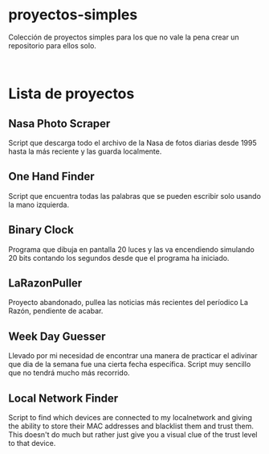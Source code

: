 # proyectos-simples
Colección de proyectos simples para los que no vale la pena crear un repositorio para ellos solo.

<br>

# Lista de proyectos

## Nasa Photo Scraper
Script que descarga todo el archivo de la Nasa de fotos diarias desde 1995 hasta la más reciente y las guarda localmente.

## One Hand Finder
Script que encuentra todas las palabras que se pueden escribir solo usando la mano izquierda.

## Binary Clock
Programa que dibuja en pantalla 20 luces y las va encendiendo simulando 20 bits contando los segundos desde que el programa ha iniciado.

## LaRazonPuller
Proyecto abandonado, pullea las noticias más recientes del períodico La Razón, pendiente de acabar.

## Week Day Guesser
Llevado por mi necesidad de encontrar una manera de practicar el adivinar que dia de la semana fue una cierta fecha específica. Script muy sencillo que no tendrá mucho más recorrido.

## Local Network Finder
Script to find which devices are connected to my localnetwork and giving the ability to store their MAC addresses and blacklist them and trust them. This doesn't do much but rather just give you a visual clue of the trust level to that device.